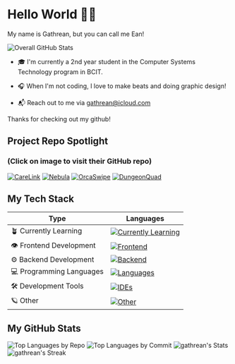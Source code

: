 # Hello World 👋🏽

My name is Gathrean, but you can call me Ean!

![Overall GitHub Stats](http://github-profile-summary-cards.vercel.app/api/cards/profile-details?username=gathrean&theme=react)

- 🎓 I'm currently a 2nd year student in the Computer Systems Technology program in BCIT.

- 🎧 When I'm not coding, I love to make beats and doing graphic design!

- 📬 Reach out to me via gathrean@icloud.com

Thanks for checking out my github! 

## Project Repo Spotlight
  
### (Click on image to visit their GitHub repo)

[![CareLink](https://github.com/gathrean/gathrean/assets/77172769/9b88ca72-93c4-4682-abd5-697c5032e979)](https://github.com/BardiaTiM/CareLink)
[![Nebula](https://github.com/gathrean/gathrean/assets/77172769/6b7deef7-c0a4-4439-9cf0-e35eedb3fdf1)](https://github.com/gathrean/Nebula)
[![OrcaSwipe](https://github.com/gathrean/gathrean/assets/77172769/07e9aeac-f21c-49a9-901d-bc9d2b8ac789)](https://github.com/gathrean/OrcaSwipe)
[![DungeonQuad](https://github.com/gathrean/gathrean/assets/77172769/907c905f-697f-47a8-9d0d-44670e917abd)](https://github.com/BardiaTiM/DungeonQuad)

## My Tech Stack

| Type                      | Languages                                                                     |
|----------------------------|--------------------------------------------------------------------------|
| 🪴 Currently Learning      | [![Currently Learning](https://skillicons.dev/icons?i=ts,tailwind,postgres,cs,swift,postman,unity,rider)](https://github.com/gathrean/)    |
| 👁️ Frontend Development   | [![Frontend](https://skillicons.dev/icons?i=html,css,js,react,nextjs,bootstrap,figma)](https://github.com/gathrean/)               |
| ⚙️ Backend Development     | [![Backend](https://skillicons.dev/icons?i=express,npm,nodejs,mysql,sqlite)](https://github.com/gathrean/)                        |
| 💻 Programming Languages  | [![Languages](https://skillicons.dev/icons?i=java,kotlin,c,cpp,r)](https://github.com/gathrean/)                                |
| 🛠️ Development Tools       | [![IDEs](https://skillicons.dev/icons?i=vscode,androidstudio,clion,git,github,cmake,firebase,gradle,vercel,netlify)](https://github.com/gathrean/) |
| 🪐 Other                   | [![Other](https://skillicons.dev/icons?i=apple,ableton,ps,md,notion,obsidian)](https://github.com/gathrean/)                    |


## My GitHub Stats

![Top Languages by Repo](http://github-profile-summary-cards.vercel.app/api/cards/repos-per-language?username=gathrean&theme=react)
![Top Languages by Commit](http://github-profile-summary-cards.vercel.app/api/cards/most-commit-language?username=gathrean&theme=react)
![gathrean's Stats](https://github-readme-stats.vercel.app/api?username=gathrean&theme=react&show_icons=true&hide_border=true&count_private=true)
![gathrean's Streak](https://github-readme-streak-stats.herokuapp.com/?user=gathrean&theme=react&hide_border=true)

<!--
**gathrean/gathrean** is a ✨ _special_ ✨ repository because its `README.md` (this file) appears on your GitHub profile.

Here are some ideas to get you started:

- 🔭 I’m currently working on ...
- 🌱 I’m currently learning ...
- 👯 I’m looking to collaborate on ...
- 🤔 I’m looking for help with ...
- 💬 Ask me about ...
- 📫 How to reach me: ...
- 😄 Pronouns: ...
- ⚡ Fun fact: ...
-->
